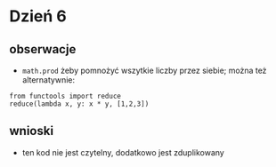# Dzień 6
## obserwacje 
- `math.prod` żeby pomnożyć wszytkie liczby przez siebie; można też alternatywnie:
```
from functools import reduce
reduce(lambda x, y: x * y, [1,2,3])
```

## wnioski
- ten kod nie jest czytelny, dodatkowo jest zduplikowany
    